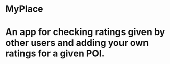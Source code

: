 # MyPlace
# An app for checking ratings given by other users and adding your own ratings for a given POI.
